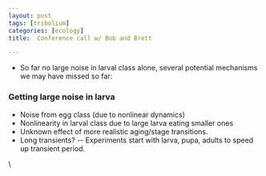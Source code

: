 ```yaml
---
layout: post
tags: [tribolium]
categories: [ecology]
title:  Conference call w/ Bob and Brett

---
```







-   So far no large noise in larval class alone, several potential
    mechanisms we may have missed so far:

### Getting large noise in larva

-   Noise from egg class (due to nonlinear dynamics)
-   Nonlinearity in larval class due to large larva eating smaller ones
-   Unknown effect of more realistic aging/stage transitions.
-   Long transients? -- Experiments start with larva, pupa, adults to
    speed up transient period.

\

